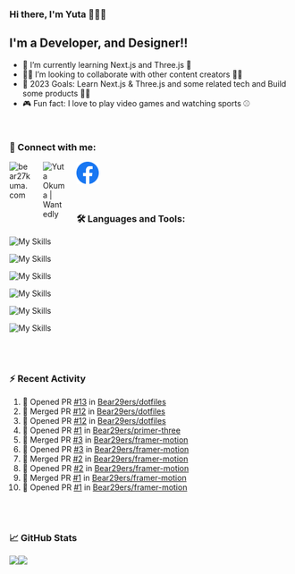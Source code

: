 ### Hi there, I'm Yuta 🤟🏻🐻

## I'm a Developer, and Designer!!

- 🌱 I’m currently learning Next.js and Three.js 🤣
- 👬🏻 I’m looking to collaborate with other content creators 👋🏻
- 🥅 2023 Goals: Learn Next.js & Three.js and some related tech and Build some products 💪🏻
- 🎮 Fun fact: I love to play video games and watching sports ⚾️

<br />

### :wave: Connect with me:

[<img align="left" alt="bear27kuma.com" width="40px" src="https://user-images.githubusercontent.com/39920490/156489586-f125813b-e344-46d6-9306-f5786684b976.jpg" style="margin-right: 20px;" />](https://bear29ers.github.io/)
[<img align="left" alt="Yuta Okuma | Wantedly" width="40px" src="https://user-images.githubusercontent.com/39920490/156489528-fdc520d6-10f1-43b6-8bf8-fadf8dcf1a90.jpg" style="margin-right: 20px;" />](https://www.wantedly.com/id/yuta_okuma_b)
[<img align="left" alt="Yuta Okuma | Facebook" width="40px" src="https://github.com/github/explore/blob/main/topics/facebook/facebook.png?raw=true" style="margin-right: 20px;" />](https://www.facebook.com/kumakuma1129/)

[//]: # '[<img align="left" alt="Yuta Okuma | Instagram" width="40px" src="https://github.com/github/explore/blob/main/topics/instagram/instagram.png?raw=true" />](https://www.instagram.com/bear_27earl/)'

<br />
<br />
<br />
<br />

### :hammer_and_wrench: Languages and Tools:

![My Skills](https://skillicons.dev/icons?i=html,css,sass,tailwind,bootstrap,js)

![My Skills](https://skillicons.dev/icons?i=ts,jquery,react,nextjs,vercel,vue)

![My Skills](https://skillicons.dev/icons?i=nodejs,express,jest,php,laravel,mysql)

![My Skills](https://skillicons.dev/icons?i=docker,git,github,githubactions,aws,linux)

![My Skills](https://skillicons.dev/icons?i=vim,neovim,lua,md,idea,vscode)

![My Skills](https://skillicons.dev/icons?i=atom,webpack,xd,ps,ai,ae)

<br />
<br />

### :zap: Recent Activity

<!--START_SECTION:activity-->

1. 💪 Opened PR [#13](https://github.com/Bear29ers/dotfiles/pull/13) in [Bear29ers/dotfiles](https://github.com/Bear29ers/dotfiles)
2. 🎉 Merged PR [#12](https://github.com/Bear29ers/dotfiles/pull/12) in [Bear29ers/dotfiles](https://github.com/Bear29ers/dotfiles)
3. 💪 Opened PR [#12](https://github.com/Bear29ers/dotfiles/pull/12) in [Bear29ers/dotfiles](https://github.com/Bear29ers/dotfiles)
4. 💪 Opened PR [#1](https://github.com/Bear29ers/primer-three/pull/1) in [Bear29ers/primer-three](https://github.com/Bear29ers/primer-three)
5. 🎉 Merged PR [#3](https://github.com/Bear29ers/framer-motion/pull/3) in [Bear29ers/framer-motion](https://github.com/Bear29ers/framer-motion)
6. 💪 Opened PR [#3](https://github.com/Bear29ers/framer-motion/pull/3) in [Bear29ers/framer-motion](https://github.com/Bear29ers/framer-motion)
7. 🎉 Merged PR [#2](https://github.com/Bear29ers/framer-motion/pull/2) in [Bear29ers/framer-motion](https://github.com/Bear29ers/framer-motion)
8. 💪 Opened PR [#2](https://github.com/Bear29ers/framer-motion/pull/2) in [Bear29ers/framer-motion](https://github.com/Bear29ers/framer-motion)
9. 🎉 Merged PR [#1](https://github.com/Bear29ers/framer-motion/pull/1) in [Bear29ers/framer-motion](https://github.com/Bear29ers/framer-motion)
10. 💪 Opened PR [#1](https://github.com/Bear29ers/framer-motion/pull/1) in [Bear29ers/framer-motion](https://github.com/Bear29ers/framer-motion)

<!--END_SECTION:activity-->

<br />
<br />

### :chart_with_upwards_trend: GitHub Stats

<div style="display: flex;">
    <a href="https://github.com/Bear29ers">
        <img height="200px;" src="https://github-readme-stats.vercel.app/api?username=Bear29ers&show_icons=true&theme=bear">
    </a>
    <a href="https://github.com/Bear29ers">
        <img height="200px" src="https://github-readme-stats.vercel.app/api/top-langs/?username=Bear29ers&langs_count=6&layout=compact&theme=bear">
    </a>
</div>
